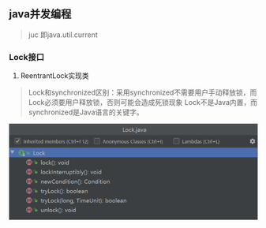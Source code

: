 ## java并发编程
> juc  即java.util.current

### Lock接口

1. ReentrantLock实现类
> Lock和synchronized区别：采用synchronized不需要用户手动释放锁，而Lock必须要用户释放锁，否则可能会造成死锁现象
> Lock不是Java内置，而synchronized是Java语言的关键字。

![image](assets/Lock.png) 